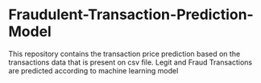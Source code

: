 # Fraudulent-Transaction-Prediction-Model
This repository contains the transaction price prediction based on the transactions data that is present on csv file. Legit and Fraud Transactions are predicted according to machine learning model
